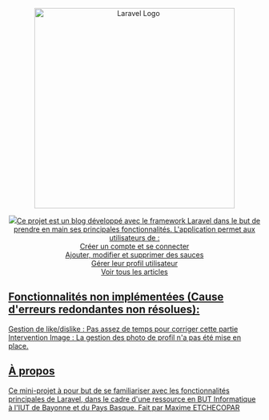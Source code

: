 <p align="center"><a href="https://laravel.com" target="_blank"><img src="https://raw.githubusercontent.com/laravel/art/master/logo-lockup/5%20SVG/2%20CMYK/1%20Full%20Color/laravel-logolockup-cmyk-red.svg" width="400" alt="Laravel Logo"></a></p>
<p align="center"><a href="https://www.iutbayonne.univ-pau.fr" target="_blank"><img src="https://www.iutbayonne.univ-pau.fr/sites/default/files/logo_iut_w_alpha_mh_wm_def.png"
## Description

Ce projet est un blog développé avec le framework Laravel dans le but de prendre en main ses principales fonctionnalités. L'application permet aux utilisateurs de :
</br>
Créer un compte et se connecter </br> 
Ajouter, modifier et supprimer des sauces</br>
Gérer leur profil utilisateur</br>
Voir tous les articles</br>

## Fonctionnalités non implémentées (Cause d'erreurs redondantes non résolues):
Gestion de like/dislike : Pas assez de temps pour corriger cette partie</br>
Intervention Image : La gestion des photo de profil n'a pas été mise en place.

## À propos
Ce mini-projet à pour but de se familiariser avec les fonctionnalités principales de Laravel, dans le cadre d'une ressource en BUT Informatique à l'IUT de Bayonne et du Pays Basque.
Fait par Maxime ETCHECOPAR

